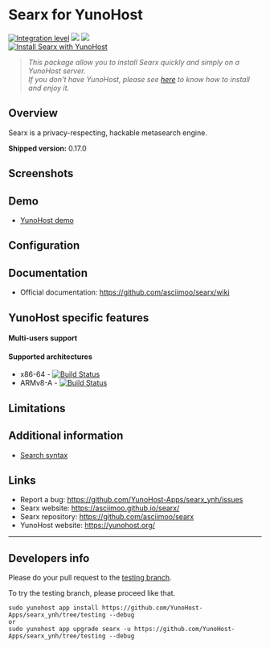 # Searx for YunoHost

[![Integration level](https://dash.yunohost.org/integration/searx.svg)](https://dash.yunohost.org/appci/app/searx) ![](https://ci-apps.yunohost.org/ci/badges/searx.status.svg) ![](https://ci-apps.yunohost.org/ci/badges/searx.maintain.svg)  
[![Install Searx with YunoHost](https://install-app.yunohost.org/install-with-yunohost.png)](https://install-app.yunohost.org/?app=searx)

> *This package allow you to install Searx quickly and simply on a YunoHost server.  
If you don't have YunoHost, please see [here](https://yunohost.org/#/install) to know how to install and enjoy it.*

## Overview

Searx is a privacy-respecting, hackable metasearch engine.

**Shipped version:** 0.17.0

## Screenshots

## Demo

* [YunoHost demo](https://demo.yunohost.org/searx/)

## Configuration

## Documentation

 * Official documentation: https://github.com/asciimoo/searx/wiki

## YunoHost specific features

#### Multi-users support

#### Supported architectures

* x86-64 - [![Build Status](https://ci-apps.yunohost.org/ci/logs/searx%20%28Apps%29.svg)](https://ci-apps.yunohost.org/ci/apps/searx/)
* ARMv8-A - [![Build Status](https://ci-apps-arm.yunohost.org/ci/logs/searx%20%28Apps%29.svg)](https://ci-apps-arm.yunohost.org/ci/apps/searx/)

## Limitations

## Additional information

- [Search syntax](https://asciimoo.github.io/searx/user/search_syntax.html)

## Links

 * Report a bug: https://github.com/YunoHost-Apps/searx_ynh/issues
 * Searx website: https://asciimoo.github.io/searx/
 * Searx repository: https://github.com/asciimoo/searx
 * YunoHost website: https://yunohost.org/

---

## Developers info

Please do your pull request to the [testing branch](https://github.com/YunoHost-Apps/searx_ynh/tree/testing).

To try the testing branch, please proceed like that.
```
sudo yunohost app install https://github.com/YunoHost-Apps/searx_ynh/tree/testing --debug
or
sudo yunohost app upgrade searx -u https://github.com/YunoHost-Apps/searx_ynh/tree/testing --debug
```
